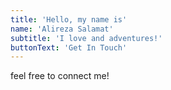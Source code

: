 ```yaml
---
title: 'Hello, my name is'
name: 'Alireza Salamat'
subtitle: 'I love and adventures!'
buttonText: 'Get In Touch'
---
```



feel free to connect me!